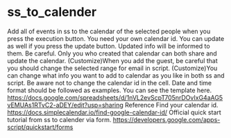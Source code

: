 # ss_to_calender
Add all of events in ss to the calendar of the selected people when you press the execution button.
You need your own calendar id.
You can update as well if you press the update button.
Updated info will be informed to them.
Be careful. Only you who created that calendar can both share and update the calendar.
(Customize)When you add the guest, be careful that you should change the selected range for email in script.
(Customize)You can change what info you want to add to calendar as you like in both ss and script.
Be aware not to change the calendar id in the cell.
Date and time format should be followed as examples.
You can see the template here.
https://docs.google.com/spreadsheets/d/1nVL2evScpT705nrDOvIxG4aAG5vEMUAs1RTvC2-aDEY/edit?usp=sharing
Reference
Find your calendar id.
https://docs.simplecalendar.io/find-google-calendar-id/
Official quick start tutorial from ss to calender via form.
https://developers.google.com/apps-script/quickstart/forms

